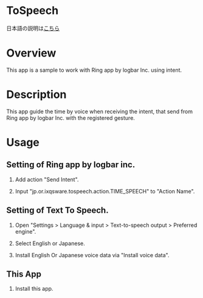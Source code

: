 ToSpeech
===

日本語の説明は[こちら](https://github.com/hisanaka/ToSpeech/blob/master/README.ja.md)

# Overview

This app is a sample to work with Ring app by logbar Inc. using intent.

# Description

This app guide the time by voice when receiving the intent, that send from Ring app by logbar Inc. with the registered gesture.

# Usage

## Setting of Ring app by logbar inc.

1. Add action "Send Intent".

1. Input "jp.or.ixqsware.tospeech.action.TIME_SPEECH" to "Action Name".

## Setting of Text To Speech.

1. Open "Settings > Language & input > Text-to-speech output > Preferred engine".

1. Select English or Japanese.

1. Install English Or Japanese voice data via "Install voice data".

## This App

1. Install this app.
